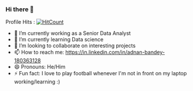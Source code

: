 ### Hi there 👋

Profile Hits : [![HitCount](http://hits.dwyl.com/adnanbandey/adnanbandey.svg)](http://hits.dwyl.com/adnanbandey/adnanbandey)
<!--
**adnanbandey/adnanbandey** is a ✨ _special_ ✨ repository because its `README.md` (this file) appears on your GitHub profile.
-->

- 🔭 I’m currently working as a Senior Data Analyst
- 🌱 I’m currently learning Data science
- 👯 I’m looking to collaborate on interesting projects
- 📫 How to reach me: https://in.linkedin.com/in/adnan-bandey-180363128
- 😄 Pronouns: He/Him
- ⚡ Fun fact: I love to play football whenever I'm not in front on my laptop working/learning :)

